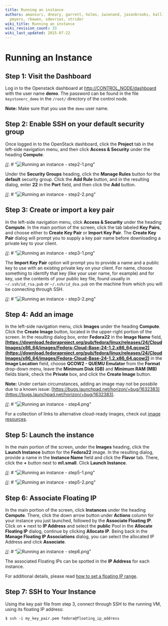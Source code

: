 ```yaml
---
title: Running an instance
authors: amansuri, dneary, garrett, holms, iwienand, jasonbrooks, kallies, mattdm,
  pmyers, rbowen, sdevries, strider
wiki_title: Running an instance
wiki_revision_count: 33
wiki_last_updated: 2015-07-22
---
```


# Running an Instance

## Step 1: Visit the Dashboard

Log in to the Openstack dashboard at <http://CONTROL_NODE/dashboard> with the user name **demo**. The password can be found in the file `keystonerc_demo` in the `/root/` directory of the control node.

**Note:** Make sure that you use the `demo` user name.

## Step 2: Enable SSH on your default security group

Once logged in to the OpenStack dashboard, click the **Project** tab in the left-side navigation menu, and then click **Access & Security** under the heading **Compute**.

[//]: #  "![](Runninganinstance-step2-1.png "Running an instance - step2-1.png")"

Under the **Security Groups** heading, click the **Manage Rules** button for the **default** security group. Click the **Add Rule** button, and in the resulting dialog, enter **22** in the **Port** field, and then click the **Add** button.

[//]: # "![](Runninganinstance-step2-2.png "Running an instance - step2-2.png")"

## Step 3: Create or import a key pair

In the left-side navigation menu, click **Access & Security** under the heading **Compute**. In the main portion of the screen, click the tab labeled **Key Pairs**, and choose either to **Create Key Pair** or **Import Key Pair**. The **Create Key Pair** dialog will prompt you to supply a key pair name before downloading a private key to your client.

[//]: # "![](Runninganinstance-step3-1.png "Running an instance - step3-1.png")"

The **Import Key Pair** option will prompt you to provide a name and a public key to use with an existing private key on your client. For name, choose something to identify that key (like your user name, for example) and for key, use the contents of your public key file, found usually in `~/.ssh/id_rsa.pub` or `~/.ssh/id_dsa.pub` on the machine from which you will be connecting through SSH.

[//]: # "![](Runninganinstance-step3-2.png "Running an instance - step3-2.png")"

## Step 4: Add an image

In the left-side navigation menu, click **Images** under the heading **Compute**. Click the **Create Image** button, located in the upper-right portion of the screen. In the resulting dialog box, enter **Fedora22** in the **Image Name** field, **[https://download.fedoraproject.org/pub/fedora/linux/releases/24/CloudImages/x86_64/images/Fedora-Cloud-Base-24-1.2.x86_64.qcow2](https://download.fedoraproject.org/pub/fedora/linux/releases/24/CloudImages/x86_64/images/Fedora-Cloud-Base-24-1.2.x86_64.qcow2)** in the **Image Location** field, choose **QCOW2 - QUEMU Emulator** from the **Format** drop-down menu, leave the **Minimum Disk (GB)** and **Minimum RAM (MB)** fields blank, check the **Private** box, and click the **Create Image** button.

**Note:** Under certain circumstances, adding an image may not be possbile due to a known issue: [https://bugs.launchpad.net/horizon/+bug/1632383](https://bugs.launchpad.net/horizon/+bug/1632383).

[//]: # "![](Runninganinstance-step4.png "Running an instance - step4.png")"

For a collection of links to alternative cloud-ready images, check out [image resources](/resources/image-resources/).

## Step 5: Launch the instance

In the main portion of the screen, under the **Images** heading, click the **Launch Instance** button for the **Fedora22** image. In the resulting dialog, provide a name in the **Instance Name** field and click the **Flavor** tab. There, click the **+** button next to **m1.small**. Click **Launch Instance**.

[//]: # "![](Runninganinstance-step5-1.png "Running an instance - step5-1.png")"

[//]: # "You now have to assign a network. In the left-side navigation menu, click **Networks** under the heading **Network**. There, either click on the **+** next to **private** or drag & drop the **private** box from **Available networks** to **Selected networks**. Finally, click the **Launch** button."

[//]: # "![](Runninganinstance-step5-2.png "Running an instance - step5-2.png")"

## Step 6: Associate Floating IP

In the main portion of the screen, click **Instances**  under the heading **Compute**. There, click the down arrow button under **Actions** column for your instance you just launched, followed by the **Associate Floating IP**. Click on **+** next to **IP Address** and select the **public** Pool in the **Allocate Floating IP** dialog, continue by clicking **Allocate IP**. Being back in the **Manage Floating IP Associations** dialog, you can select the allocated IP Address and click **Associate**.

[//]: # "![](Runninganinstance-step6.png "Running an instance - step6.png")"

The associated Floating IPs can be spotted in the **IP Address** for each instance.

For additional details, please read [how to set a floating IP range](/networking/floating-ip-range/).

## Step 7: SSH to Your Instance

Using the key pair file from step 3, connect through SSH to the running VM, using its floating IP address:

    $ ssh -i my_key_pair.pem fedora@floating_ip_address
